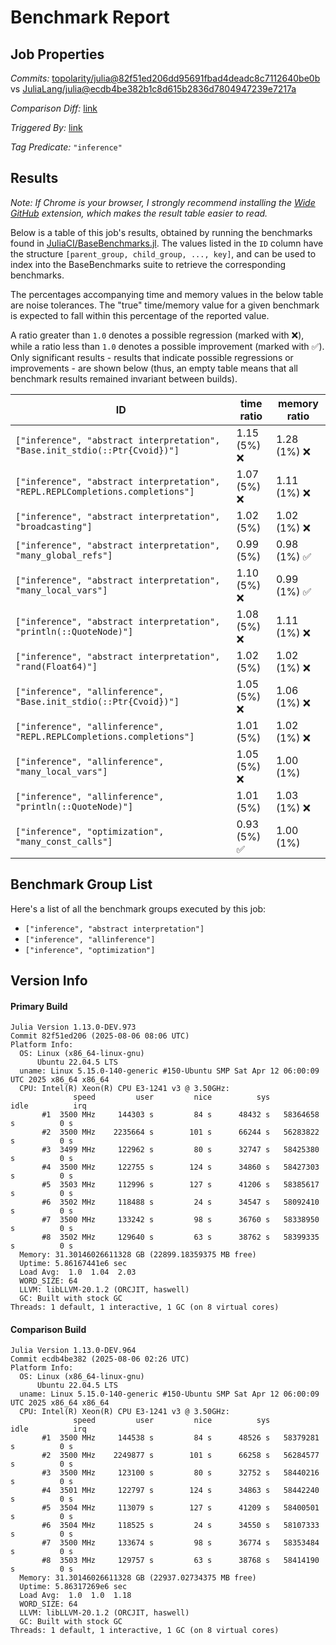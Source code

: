 # Benchmark Report

## Job Properties

*Commits:* [topolarity/julia@82f51ed206dd95691fbad4deadc8c7112640be0b](https://github.com/topolarity/julia/commit/82f51ed206dd95691fbad4deadc8c7112640be0b) vs [JuliaLang/julia@ecdb4be382b1c8d615b2836d7804947239e7217a](https://github.com/JuliaLang/julia/commit/ecdb4be382b1c8d615b2836d7804947239e7217a)

*Comparison Diff:* [link](https://github.com/JuliaLang/julia/compare/ecdb4be382b1c8d615b2836d7804947239e7217a..topolarity/julia:82f51ed206dd95691fbad4deadc8c7112640be0b)

*Triggered By:* [link](https://github.com/JuliaLang/julia/pull/55601#issuecomment-3158450129)

*Tag Predicate:* `"inference"`

## Results

*Note: If Chrome is your browser, I strongly recommend installing the [Wide GitHub](https://chrome.google.com/webstore/detail/wide-github/kaalofacklcidaampbokdplbklpeldpj?hl=en)
extension, which makes the result table easier to read.*

Below is a table of this job's results, obtained by running the benchmarks found in
[JuliaCI/BaseBenchmarks.jl](https://github.com/JuliaCI/BaseBenchmarks.jl). The values
listed in the `ID` column have the structure `[parent_group, child_group, ..., key]`,
and can be used to index into the BaseBenchmarks suite to retrieve the corresponding
benchmarks.

The percentages accompanying time and memory values in the below table are noise tolerances. The "true"
time/memory value for a given benchmark is expected to fall within this percentage of the reported value.

A ratio greater than `1.0` denotes a possible regression (marked with :x:), while a ratio less
than `1.0` denotes a possible improvement (marked with :white_check_mark:). Only significant results - results
that indicate possible regressions or improvements - are shown below (thus, an empty table means that all
benchmark results remained invariant between builds).

| ID | time ratio | memory ratio |
|----|------------|--------------|
| `["inference", "abstract interpretation", "Base.init_stdio(::Ptr{Cvoid})"]` | 1.15 (5%) :x: | 1.28 (1%) :x: |
| `["inference", "abstract interpretation", "REPL.REPLCompletions.completions"]` | 1.07 (5%) :x: | 1.11 (1%) :x: |
| `["inference", "abstract interpretation", "broadcasting"]` | 1.02 (5%)  | 1.02 (1%) :x: |
| `["inference", "abstract interpretation", "many_global_refs"]` | 0.99 (5%)  | 0.98 (1%) :white_check_mark: |
| `["inference", "abstract interpretation", "many_local_vars"]` | 1.10 (5%) :x: | 0.99 (1%) :white_check_mark: |
| `["inference", "abstract interpretation", "println(::QuoteNode)"]` | 1.08 (5%) :x: | 1.11 (1%) :x: |
| `["inference", "abstract interpretation", "rand(Float64)"]` | 1.02 (5%)  | 1.02 (1%) :x: |
| `["inference", "allinference", "Base.init_stdio(::Ptr{Cvoid})"]` | 1.05 (5%) :x: | 1.06 (1%) :x: |
| `["inference", "allinference", "REPL.REPLCompletions.completions"]` | 1.01 (5%)  | 1.02 (1%) :x: |
| `["inference", "allinference", "many_local_vars"]` | 1.05 (5%) :x: | 1.00 (1%)  |
| `["inference", "allinference", "println(::QuoteNode)"]` | 1.01 (5%)  | 1.03 (1%) :x: |
| `["inference", "optimization", "many_const_calls"]` | 0.93 (5%) :white_check_mark: | 1.00 (1%)  |

## Benchmark Group List

Here's a list of all the benchmark groups executed by this job:

- `["inference", "abstract interpretation"]`
- `["inference", "allinference"]`
- `["inference", "optimization"]`

## Version Info

#### Primary Build

```
Julia Version 1.13.0-DEV.973
Commit 82f51ed206 (2025-08-06 08:06 UTC)
Platform Info:
  OS: Linux (x86_64-linux-gnu)
      Ubuntu 22.04.5 LTS
  uname: Linux 5.15.0-140-generic #150-Ubuntu SMP Sat Apr 12 06:00:09 UTC 2025 x86_64 x86_64
  CPU: Intel(R) Xeon(R) CPU E3-1241 v3 @ 3.50GHz: 
              speed         user         nice          sys         idle          irq
       #1  3500 MHz     144303 s         84 s      48432 s   58364658 s          0 s
       #2  3500 MHz    2235664 s        101 s      66244 s   56283822 s          0 s
       #3  3499 MHz     122962 s         80 s      32747 s   58425380 s          0 s
       #4  3500 MHz     122755 s        124 s      34860 s   58427303 s          0 s
       #5  3503 MHz     112996 s        127 s      41206 s   58385617 s          0 s
       #6  3502 MHz     118488 s         24 s      34547 s   58092410 s          0 s
       #7  3500 MHz     133242 s         98 s      36760 s   58338950 s          0 s
       #8  3502 MHz     129640 s         63 s      38762 s   58399335 s          0 s
  Memory: 31.30146026611328 GB (22899.18359375 MB free)
  Uptime: 5.86167441e6 sec
  Load Avg:  1.0  1.04  2.03
  WORD_SIZE: 64
  LLVM: libLLVM-20.1.2 (ORCJIT, haswell)
  GC: Built with stock GC
Threads: 1 default, 1 interactive, 1 GC (on 8 virtual cores)

```

#### Comparison Build

```
Julia Version 1.13.0-DEV.964
Commit ecdb4be382 (2025-08-06 02:26 UTC)
Platform Info:
  OS: Linux (x86_64-linux-gnu)
      Ubuntu 22.04.5 LTS
  uname: Linux 5.15.0-140-generic #150-Ubuntu SMP Sat Apr 12 06:00:09 UTC 2025 x86_64 x86_64
  CPU: Intel(R) Xeon(R) CPU E3-1241 v3 @ 3.50GHz: 
              speed         user         nice          sys         idle          irq
       #1  3500 MHz     144538 s         84 s      48526 s   58379281 s          0 s
       #2  3500 MHz    2249877 s        101 s      66258 s   56284577 s          0 s
       #3  3500 MHz     123100 s         80 s      32752 s   58440216 s          0 s
       #4  3501 MHz     122797 s        124 s      34863 s   58442240 s          0 s
       #5  3504 MHz     113079 s        127 s      41209 s   58400501 s          0 s
       #6  3504 MHz     118525 s         24 s      34550 s   58107333 s          0 s
       #7  3500 MHz     133674 s         98 s      36774 s   58353484 s          0 s
       #8  3503 MHz     129757 s         63 s      38768 s   58414190 s          0 s
  Memory: 31.30146026611328 GB (22937.02734375 MB free)
  Uptime: 5.86317269e6 sec
  Load Avg:  1.0  1.0  1.18
  WORD_SIZE: 64
  LLVM: libLLVM-20.1.2 (ORCJIT, haswell)
  GC: Built with stock GC
Threads: 1 default, 1 interactive, 1 GC (on 8 virtual cores)

```
